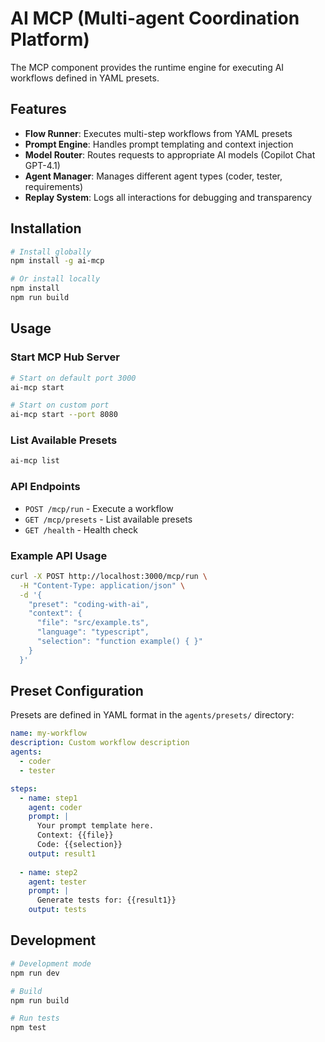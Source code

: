 # AI MCP (Multi-agent Coordination Platform)

The MCP component provides the runtime engine for executing AI workflows defined in YAML presets.

## Features

- **Flow Runner**: Executes multi-step workflows from YAML presets
- **Prompt Engine**: Handles prompt templating and context injection
- **Model Router**: Routes requests to appropriate AI models (Copilot Chat GPT-4.1)
- **Agent Manager**: Manages different agent types (coder, tester, requirements)
- **Replay System**: Logs all interactions for debugging and transparency

## Installation

```bash
# Install globally
npm install -g ai-mcp

# Or install locally
npm install
npm run build
```

## Usage

### Start MCP Hub Server

```bash
# Start on default port 3000
ai-mcp start

# Start on custom port
ai-mcp start --port 8080
```

### List Available Presets

```bash
ai-mcp list
```

### API Endpoints

- `POST /mcp/run` - Execute a workflow
- `GET /mcp/presets` - List available presets
- `GET /health` - Health check

### Example API Usage

```bash
curl -X POST http://localhost:3000/mcp/run \
  -H "Content-Type: application/json" \
  -d '{
    "preset": "coding-with-ai",
    "context": {
      "file": "src/example.ts",
      "language": "typescript",
      "selection": "function example() { }"
    }
  }'
```

## Preset Configuration

Presets are defined in YAML format in the `agents/presets/` directory:

```yaml
name: my-workflow
description: Custom workflow description
agents:
  - coder
  - tester

steps:
  - name: step1
    agent: coder
    prompt: |
      Your prompt template here.
      Context: {{file}}
      Code: {{selection}}
    output: result1
    
  - name: step2
    agent: tester
    prompt: |
      Generate tests for: {{result1}}
    output: tests
```

## Development

```bash
# Development mode
npm run dev

# Build
npm run build

# Run tests
npm test